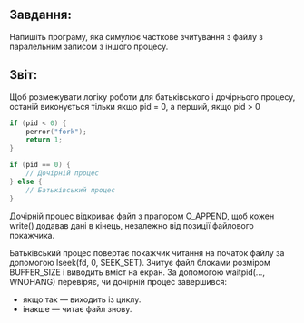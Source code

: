 ## Завдання:
Напишіть програму, яка симулює часткове зчитування з файлу з паралельним записом з іншого процесу.


## Звіт:
Щоб розмежувати логіку роботи для батьківського і дочірнього процесу, останій виконується тільки якщо pid = 0, а перший, якщо pid > 0
```c
if (pid < 0) {
    perror("fork");
    return 1;
}

if (pid == 0) {
    // Дочірній процес
} else {
    // Батьківський процес
}
```

Дочірній процес відкриває файл з прапором O_APPEND, щоб кожен write() додавав дані в кінець, незалежно від позиції файлового покажчика.

Батьківський процес повертає покажчик читання на початок файлу за допомогою lseek(fd, 0, SEEK_SET). Зчитує файл блоками розміром BUFFER_SIZE і виводить вміст на екран. За допомогою waitpid(..., WNOHANG) перевіряє, чи дочірній процес завершився:
- якщо так — виходить із циклу.
- інакше — читає файл знову.